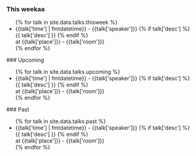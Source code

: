 ### This weekaa
<ul>
{% for talk in site.data.talks.thisweek %}
  <li>
    {{talk['time'] | fmtdatetime}}
    - {{talk['speaker']}}
    {% if talk['desc'] %}
      <br>
      {{ talk['desc'] }}
    {% endif %}
    <br>
    at {{talk['place']}} - {{talk['room']}}
  </li>
  {% endfor %}
</ul>
### Upcoming
<ul>
{% for talk in site.data.talks.upcoming %}
  <li>
    {{talk['time'] | fmtdatetime}}
    - {{talk['speaker']}}
    {% if talk['desc'] %}
      <br>
      {{ talk['desc'] }}
    {% endif %}
    <br>
    at {{talk['place']}} - {{talk['room']}}
  </li>
  {% endfor %}
</ul>
### Past
<ul>
{% for talk in site.data.talks.past %}
  <li>
    {{talk['time'] | fmtdatetime}}
    - {{talk['speaker']}}
    {% if talk['desc'] %}
      <br>
      {{ talk['desc'] }}
    {% endif %}
    <br>
    at {{talk['place']}} - {{talk['room']}}
  </li>
  {% endfor %}
</ul>
